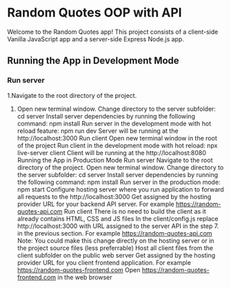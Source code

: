 # Random Quotes OOP with API
Welcome to the Random Quotes app! 
This project consists of a client-side Vanilla JavaScript app and a server-side Express Node.js app.

## Running the App in Development Mode
### Run server
1.Navigate to the root directory of the project.
1. Open new terminal window.
Change directory to the server subfolder: cd server
Install server dependencies by running the following command: npm install
Run server in the development mode with hot reload feature: npm run dev
Server will be running at the http://localhost:3000
Run client
Open new terminal window in the root of the project
Run client in the development mode with hot reload: npx live-server client
Client will be running at the http://localhost:8080
Running the App in Production Mode
Run server
Navigate to the root directory of the project.
Open new terminal window.
Change directory to the server subfolder: cd server
Install server dependencies by running the following command: npm install
Run server in the production mode: npm start
Configure hosting server where you run application to forward all requests to the http://localhost:3000
Get assigned by the hosting provider URL for your backend API server. For example https://random-quotes-api.com
Run client
There is no need to build the client as it already contains HTML, CSS and JS files
In the client/config.js replace http://localhost:3000 with URL assigned to the server API in the step 7. in the previous section. For example https://random-quotes-api.com Note: You could make this change directly on the hosting server or in the project source files (less preferrable)
Host all client files from the client subfolder on the public web server
Get assigned by the hosting provider URL for you client frontend application. For example https://random-quotes-frontend.com
Open https://random-quotes-frontend.com in the web browser
